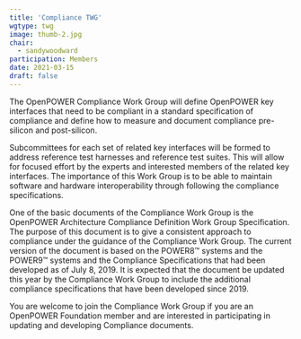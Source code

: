 ```yaml
---
title: 'Compliance TWG'
wgtype: twg
image: thumb-2.jpg
chair:
  - sandywoodward
participation: Members
date: 2021-03-15
draft: false
---
```


The OpenPOWER Compliance Work Group will define OpenPOWER key interfaces that need to be compliant in a standard 
specification of compliance and define how to measure and document compliance pre-silicon and post-silicon.

Subcommittees for each set of related key interfaces will be formed to address reference test harnesses and reference 
test suites. This will allow for focused effort by the experts and interested members of the related key interfaces.
The importance of this Work Group is to be able to maintain software and hardware interoperability through following 
the compliance specifications.

One of the basic documents of the Compliance Work Group is the OpenPOWER Architecture Compliance Definition 
Work Group Specification.  The purpose of this document is to give a consistent approach to compliance under 
the guidance of the Compliance Work Group. The current version of the document is based on the 
POWER8™ systems and the POWER9™ systems and the Compliance Specifications that had been developed as of July 8, 2019. 
It is expected that the document be updated this year by the Compliance Work Group to include the additional 
compliance specifications that have been developed since 2019.

You are welcome to join the Compliance Work Group if you are an OpenPOWER Foundation member and are interested in
participating in updating and developing Compliance documents. 
